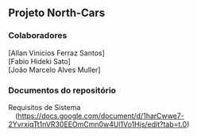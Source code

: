 ## Projeto North-Cars

### Colaboradores
[Allan Vinicios Ferraz Santos]<br>
[Fabio Hideki Sato]<br>
[João Marcelo Alves Muller]<br>

### Documentos do repositório
Requisitos de Sistema <br>
&emsp;(https://docs.google.com/document/d/1harCwwe7-2YvrxiqTt1nVR30EEOmCmn0w4Ul1Vo1Hjs/edit?tab=t.0)<br>
